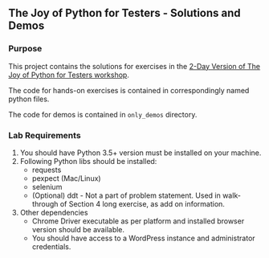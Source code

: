 ## The Joy of Python for Testers - Solutions and Demos

### Purpose
This project contains the solutions for exercises in the [2-Day Version of The Joy of Python for Testers workshop](../JoPT-2Day-Live).

The code for hands-on exercises is contained in correspondingly named python files.

The code for demos is contained in `only_demos` directory.

### Lab Requirements
1. You should have Python 3.5+ version must be installed on your machine.
2. Following Python libs should be installed:
    * requests
    * pexpect (Mac/Linux)
    * selenium
    * (Optional) ddt - Not a part of problem statement. Used in walk-through of Section 4 long exercise, as add on information.
3. Other dependencies
    - Chrome Driver executable as per platform and installed browser version should be available.
    - You should have access to a WordPress instance and administrator credentials.
